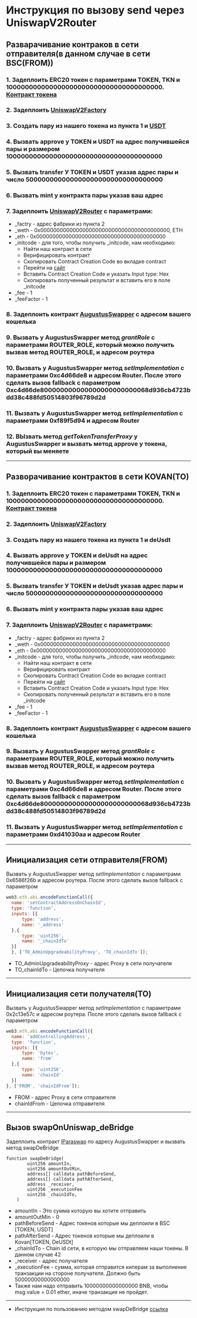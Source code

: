 # Инструкция по вызову send через UniswapV2Router
## Разварачивание контраков в сети отправителя(в данном случае в сети BSC(FROM))
  ### 1. Задеплоить ERC20 токен с параметрами TOKEN, TKN и 100000000000000000000000000000000000000. [Контракт токена](./contracts/Token.sol)
  ### 2. Задеплоить [UniswapV2Factory](./Uniswap-v2-core/UniswapV2Factory.sol)
  ### 3. Создать пару из нашего токена из пункта 1 и [USDT](https://testnet.bscscan.com/token/0x7ef95a0fee0dd31b22626fa2e10ee6a223f8a684)
  ### 4. Вызвать approve у TOKEN и USDT на адрес получившейся пары и размером 100000000000000000000000000000000000000
  ### 5. Вызвать transfer У TOKEN и USDT указав адрес пары и число 5000000000000000000000000000000000
  ### 6. Вызвать mint у контракта пары указав ваш адрес
  ### 7. Задеплоить [UniswapV2Router](./contracts/UniswapV2Router.sol) с параметрами: 
  + _factry - адрес фабрики из пункта 2
  + _weth - 0x0000000000000000000000000000000000000000, ETH 
  + _eth - 0x0000000000000000000000000000000000000000
  + _initcode - для того, чтобы получить _initcode, нам необходимо:
    - Найти наш контракт в сети 
    - Верифицировать контракт
    - Скопировать Contract Creation Code во вкладке contract
    - Перейти на [сайт](https://emn178.github.io/online-tools/keccak_256.html)
    - Вставить Contract Creation Code и указать Input type: Hex
    - Скопировать полученный результат и вставить его в поле _initcode
  + _fee - 1
  + _feeFactor - 1
  ### 8. Задеплоить контракт [AugustusSwapper](./contracts/AugustusSwapper.sol) с адресом вашего кошелька
  ### 9. Вызвать у AugustusSwapper метод *grantRole* с параметрами ROUTER_ROLE, который можно получить вызвав метод ROUTER_ROLE, и адресом роутера
  ### 10. Вызвать у AugustusSwapper метод *setImplementation* с параметрами 0xc4d66de8 и адресом Router. После этого сделать вызов fallback с параметром 0xc4d66de800000000000000000000000068d936cb4723bdd38c488fd50514803f96789d2d
  ### 11. Вызвать у AugustusSwapper метод *setImplementation* с параметрами 0xf89f5d94 и адресом Router
  ### 12. ВЫзвать метод *getTokenTransferProxy* у AugustusSwapper и вызвать метод approve у токена, который вы меняете
   
___
## Разворачивание контрактов в сети KOVAN(TO)
### 1. Задеплоить ERC20 токен с параметрами TOKEN, TKN и 100000000000000000000000000000000000000. [Контракт токена](./contracts/Token.sol)
  ### 2. Задеплоить [UniswapV2Factory](./Uniswap-v2-core/UniswapV2Factory.sol)
  ### 3. Создать пару из нашего токена из пункта 1 и deUsdt
  ### 4. Вызвать approve у TOKEN и deUsdt на адрес получившейся пары и размером 100000000000000000000000000000000000000
  ### 5. Вызвать transfer У TOKEN и deUsdt указав адрес пары и число 5000000000000000000000000000000000
  ### 6. Вызвать mint у контракта пары указав ваш адрес
  ### 7. Задеплоить [UniswapV2Router](./contracts/UniswapV2Router.sol) с параметрами: 
  + _factry - адрес фабрики из пункта 2
  + _weth - 0x0000000000000000000000000000000000000000
  + _eth - 0x0000000000000000000000000000000000000000
  + _initcode - для того, чтобы получить _initcode, нам необходимо:
    - Найти наш контракт в сети 
    - Верифицировать контракт
    - Скопировать Contract Creation Code во вкладке contract
    - Перейти на [сайт](https://emn178.github.io/online-tools/keccak_256.html)
    - Вставить Contract Creation Code и указать Input type: Hex
    - Скопировать полученный результат и вставить его в поле _initcode
  + _fee - 1
  + _feeFactor - 1
   ### 8. Задеплоить контракт [AugustusSwapper](./contracts/AugustusSwapper.sol) с адресом вашего кошелька
  ### 9. Вызвать у AugustusSwapper метод *grantRole* с параметрами ROUTER_ROLE, который можно получить вызвав метод ROUTER_ROLE, и адресом роутера
  ### 10. Вызвать у AugustusSwapper метод *setImplementation* с параметрами 0xc4d66de8 и адресом Router. После этого сделать вызов fallback с параметром 0xc4d66de800000000000000000000000068d936cb4723bdd38c488fd50514803f96789d2d
  ### 11. Вызвать у AugustusSwapper метод *setImplementation* с параметрами 0xd41030aa и адресом Router
___
## Инициализация сети отправителя(FROM) 
Вызвать у AugustusSwapper метод *setImplementation* с параметрами 0x6586f26b и адресом роутера. После этого сделать вызов fallback с параметром 
  ~~~ javascript
  web3.eth.abi.encodeFunctionCall({
    name: 'setContractAddressOnChainId',
    type: 'function',
    inputs: [{
        type: 'address',
        name: '_address'
    },{
        type: 'uint256',
        name: '_chainIdTo'
    }]
    }, ['TO_AdminUpgradeabilityProxy', 'TO_chainIdTo']);
~~~
+ TO_AdminUpgradeabilityProxy - адрес Proxy в сети получателя
+ TO_chainIdTo - Цепочка получателя
___
## Инициализация сети получателя(TO)
Вызвать у AugustusSwapper метод *setImplementation* с параметрами 0x2c13e57c и адресом роутера. После этого сделать вызов fallback с параметром 
  ~~~ javascript
  web3.eth.abi.encodeFunctionCall({
    name: 'addControllingAddress',
    type: 'function',
    inputs: [{
        type: 'bytes',
        name: 'from'
    },{
        type: 'uint256',
        name: 'chainId'
    }]
}, ['FROM', 'chainIdFrom']);
~~~
+ FROM - адрес Proxy в сети отправителя
+ chainIdFrom - Цепочка отправителя
___
## Вызов swapOnUniswap_deBridge
Задеплоить контракт [IParaswap](./contracts/IParaswap.sol) по адресу AugustusSwapper и вызвать метод swapDeBridge
~~~
function swapDeBridge(
        uint256 amountIn,
        uint256 amountOutMin,
        address[] calldata pathBeforeSend,
        address[] calldata pathAfterSend,
        address _receiver,
        uint256 _executionFee
        uint256 _chainIdTo,
    )  
~~~
+ amountIn - Это сумма которую вы хотите отправить
+ amountOutMin - 0
+ pathBeforeSend - Адрес токенов которые мы деплоили в BSC [TOKEN, USDT]
+ pathAfterSend - Адрес токенов которые мы деплоили в Kovan[TOKEN, DeUSDt]
+ _chainIdTo - Chain id сети, в которую мы отправляем наши токены. В данном случае 42
+ _receiver - адрес получателя
+ _executionFee - сумма, которая отправится киперам за выполнение транзакции на стороне получателя. Должно быть 50000000000000000
+ Также нам надо отправить 10000000000000000 BNB, чтобы msg.value = 0.01 ether, иначе транзакция не пройдет.
___
+ Инструкция по пользованию методом swapDeBridge [ссылка](https://docs.google.com/document/d/1czKNoZGNrHOBgCQh_u3pdKN-DLiMNBmzBFeQjSy-Aew/edit?usp=sharing)
